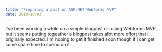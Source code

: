 ```yaml
---
title: "Preparing a post on ASP.NET Webforms MVP"
date: 2010-10-03
---
```


I've been working a while on a simple blogpost on using Webforms MVP, but it seems putting togeather a blogpost takes alot more effort that i originally expected. I'm hoping to get it finished soon though if i can get some spare time to spend on it.